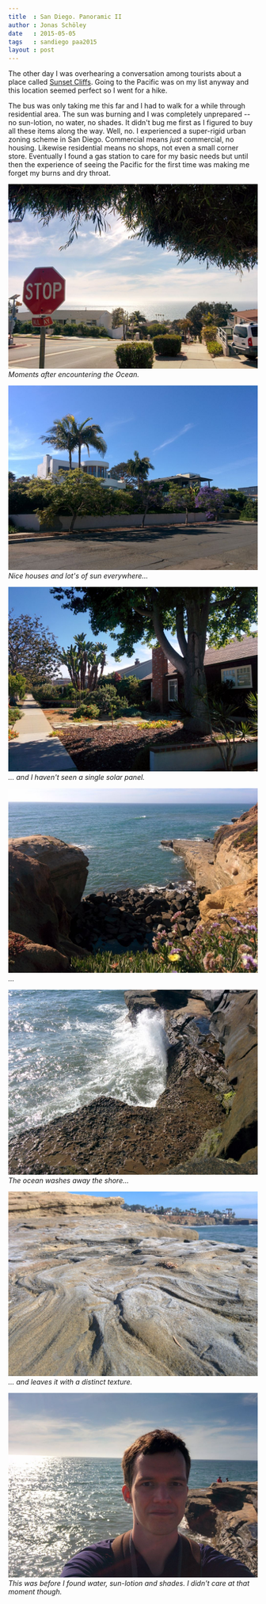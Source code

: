 ```yaml
---
title  : San Diego. Panoramic II
author : Jonas Schöley
date   : 2015-05-05
tags   : sandiego paa2015
layout : post
---
```


The other day I was overhearing a conversation among tourists about a place called [Sunset Cliffs](https://www.google.de/maps/place/Sunset+Cliffs,+San+Diego,+CA,+USA/@32.7272871,-117.2509865,1881m/data=!3m1!1e3!4m2!3m1!1s0x80deabcf1ef85a99:0x84d5574e08697c16!6m1!1e1). Going to the Pacific was on my list anyway and this location seemed perfect so I went for a hike.

The bus was only taking me this far and I had to walk for a while through residential area. The sun was burning and I was completely unprepared -- no sun-lotion, no water, no shades. It didn't bug me first as I figured to buy all these items along the way. Well, no. I experienced a super-rigid urban zoning scheme in San Diego. Commercial means *just* commercial, no housing. Likewise residential means no shops, not even a small corner store. Eventually I found a gas station to care for my basic needs but until then the experience of seeing the Pacific for the first time was making me forget my burns and dry throat.

![](/assets/2015-05-05-san_diego_panoramic_ii/IMG_20150429_161137.jpg)
*Moments after encountering the Ocean.*

![](/assets/2015-05-05-san_diego_panoramic_ii/IMG_20150429_160011.jpg)
*Nice houses and lot's of sun everywhere...*

![](/assets/2015-05-05-san_diego_panoramic_ii/IMG_20150429_160212.jpg)
*... and I haven't seen a single solar panel.*

![](/assets/2015-05-05-san_diego_panoramic_ii/IMG_20150429_163606.jpg)
*...*

![](/assets/2015-05-05-san_diego_panoramic_ii/IMG_20150429_163959.jpg)
*The ocean washes away the shore...*

![](/assets/2015-05-05-san_diego_panoramic_ii/IMG_20150429_164844.jpg)
*... and leaves it with a distinct texture.*

![](/assets/2015-05-05-san_diego_panoramic_ii/IMG_20150429_164634.jpg)
*This was before I found water, sun-lotion and shades. I didn't care at that moment though.*